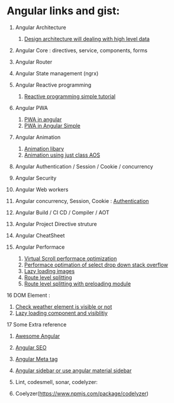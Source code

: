# Angular links and gist: 
1. Angular Architecture 
    1. [Design architecture will dealing with high level data](https://angular-academy.com/angular-architecture-best-practices/)

2. Angular Core  : directives, service, components, forms 

3. Angular Router 

4. Angular State management  (ngrx)

5. Angular Reactive programming 
    1. [Reactive programming simple tutorial](https://coursetro.com/courses/25/A-Comprehensive-RxJS-Tutorial---Learn-ReactiveX-for-JavaScript-)

6. Angular PWA 
    1. [PWA in angular](https://medium.com/poka-techblog/turn-your-angular-app-into-a-pwa-in-4-easy-steps-543510a9b626)
    2. [PWA in Angular Simple](https://www.positronx.io/build-progressive-web-app-pwa-with-angular/)
7. Angular Animation 
    1. [Animation libary ](https://filipows.github.io/angular-animations/)
    2. [Animation using just class AOS](https://www.npmjs.com/package/aos)

8. Angular Authentication / Session / Cookie / concurrency

9. Angular Security 

10. Angular Web workers 

11. Angular concurrency, Session, Cookie : 
   [Authentication](https://jasonwatmore.com/post/2019/06/22/angular-8-jwt-authentication-example-tutorial)

12. Angular Build / CI CD / Compiler / AOT

13. Angular Project Directive struture

14. Angular CheatSheet

15. Angular Performace
    1. [Virtual Scroll performace optimization](https://medium.com/frontend-journeys/how-virtual-infinite-scrolling-works-239f7ee5aa58)
    2. [Performace optimation of select drop down stack overflow](https://stackoverflow.com/questions/53499477/angular-4-binding-dropdown-with-huge-data-set10000-records)
    3. [Lazy loading images](https://www.npmjs.com/package/ng-lazyload-image#demo)
    4. [Route level splitting](https://web.dev/route-level-code-splitting-in-angular/)
    5. [Route level splitting with preloading module ](https://web.dev/route-preloading-in-angular/)

16 DOM Element : 
   1. [Check weather element is visible or not](https://usefulangle.com/post/118/javascript-intersection-observer)
   2. [Lazy loading component and visiblitiy](https://medium.com/angular-in-depth/improve-performance-with-lazy-components-f3c5ff4597d2)

17 Some Extra reference 
  1. [Awesome Angular](https://github.com/brillout/awesome-angular-components)
  2. [Angular SEO](https://www.ganatan.com/tutorials/search-engine-optimization-with-angular)
  3. [Angular Meta tag](https://www.concretepage.com/angular/angular-meta-service-for-meta-tags)
  4. [Angular sidebar or use angular material sidebar](https://www.npmjs.com/package/ng-sidebar)

18. Lint, codesmell, sonar, codelyzer:   
  1. Coelyzer(https://www.npmjs.com/package/codelyzer)
